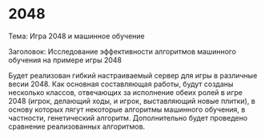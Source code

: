 # 2048
Тема: Игра 2048 и машинное обучение

Заголовок: Исследование эффективности алгоритмов машинного обучения на примере игры 2048

Будет реализован гибкий настраиваемый сервер для игры в различные весии 2048. 
Как основная составляющая работы, будут созданы несколько классов, отвечающих за исполнение обеих ролей в игре 2048 (игрок, делающий ходы, и игрок, выставляющий новые плитки), в основу которых лягут некоторые алгоритмы машинного обучения, в частности, генетический алгоритм. Дополнительно будет проведено сравнение реализованных алгоритмов.
